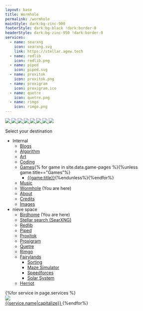 ```yaml
---
layout: base
title: Wormhole
permalink: /wormhole
mainStyle: dark:bg-zinc-900
footerStyle: dark:bg-black !dark:border-0
headerStyle: dark:bg-zinc-950 !dark:border-0
services:
  - name: searxng
    icon: searxng.svg
    link: https://stellar.agew.tech
  - name: redlib
    icon: redlib.png
  - name: piped
    icon: piped.svg
  - name: proxitok
    icon: proxitok.png
  - name: proxigram
    icon: proxigram.ico
  - name: quetre
    icon: quetre.png
  - name: rimgo
    icon: rimgo.png
---
```

<a href="https://www.glitter-graphics.com/myspace/text_generator.php" target=_blank>
  <img src="{{"/assets/images/w.gif"|relative_url}}">
  <img src="{{"/assets/images/o.gif"|relative_url}}">
  <img src="{{"/assets/images/r.gif"|relative_url}}">
  <img src="{{"/assets/images/m.gif"|relative_url}}">
  <img src="{{"/assets/images/h.gif"|relative_url}}">
  <img src="{{"/assets/images/o.gif"|relative_url}}">
  <img src="{{"/assets/images/l.gif"|relative_url}}">
  <img src="{{"/assets/images/e.gif"|relative_url}}">
</a>

Select your destination
- Internal
  - [Blogs]({{"/"|relative_url}})
  - [Algorithm]({{"/algorithm"|relative_url}})
  - [Art]({{"/art"|relative_url}})
  - [Coding]({{"/coding"|relative_url}})
  - [Games]({{"/games"|relative_url}}){% for game in site.data.game-pages %}{%unless game.title=="Games"%}
    - [{{game.title}}]({{game.url}}){%endunless%}{%endfor%}
  - [Music]({{"/music"|relative_url}})
  - [Wormhole]({{"/wormhole"|relative_url}}) (You are here)
  - [About]({{"/about"|relative_url}})
  - [Credits]({{"/credits"|relative_url}})
  - [Images]({{"/images"|relative_url}})
- nieve space
  - [Birdhome](https://birdhome.stellar.agew.tech/) (You are here)
  - [Stellar search (SearXNG)](https://stellar.agew.tech/)
  - [Redlib](https://redlib.agew.tech/)
  - [Piped](https://piped.agew.tech/)
  - [Proxitok](https://proxitok.stellar.agew.tech/)
  - [Proxigram](https://proxigram.agew.tech/)
  - [Quetre](https://quetre.agew.tech/)
  - [Rimgo](https://rimgo.agew.tech/)
  - [Fairylands](https://fairylands.stellar.agew.tech/)
    - [Sorting](https://sorting.stellar.agew.tech/)
    - [Maze Simulator](https://maze-simulator/.stellar.agew.tech/)
    - [Speedforces](https://speedforces.stellar.agew.tech/)
    - [Solar System](https://SolarSystem.stellar.agew.tech/)
  - [Herriot](https://herriot.stellar.agew.tech/)

<div class="grid grid-cols-3 gap-8 w-64 border rounded border-zinc-500 border-solid p-8 shadow">
  {%for service in page.services %}
    <a href={%if service.link%}"{{service.link}}"{%else%}"https://{{service.name}}.agew.tech"{%endif%} class="text-center !text-inherit text-sm">
      <div class="h-16 content-center">
        <img src="/assets/images/services/{{service.icon}}" class="w-full">
      </div>
      {{service.name|capitalize}}
    </a>
  {%endfor%}
</div>

<style>
  @media (prefers-color-scheme: dark) {
    body {
      background: url({{"/assets/images/backgrounds/stars.gif"|relative_url}});
    }
  }
</style>